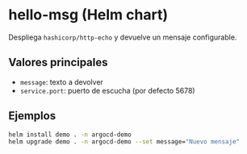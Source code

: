 # hello-msg (Helm chart)
Despliega `hashicorp/http-echo` y devuelve un mensaje configurable.

## Valores principales
- `message`: texto a devolver
- `service.port`: puerto de escucha (por defecto 5678)

## Ejemplos
```bash
helm install demo . -n argocd-demo
helm upgrade demo . -n argocd-demo --set message="Nuevo mensaje"
